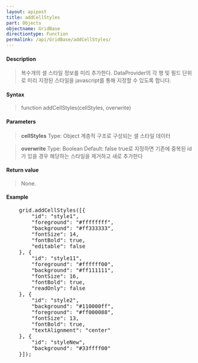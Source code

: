 ```yaml
---
layout: apipost
title: addCellStyles
part: Objects
objectname: GridBase
directiontype: Function
permalink: /api/GridBase/addCellStyles/
---
```



#### Description

> 복수개의 셀 스타일 정보를 미리 추가한다.
> DataProvider의 각 행 및 필드 단위로 미리 지정된 스타일을 javascript를 통해 지정할 수 있도록 합니다.

#### Syntax

> function addCellStyles(cellStyles, overwrite)

#### Parameters

> **cellStyles**
> Type: Object
> 계층적 구조로 구성되는 셀 스타일 데이터

> **overwrite**
> Type: Boolean
> Default: false
> true로 지정하면 기존에 중복된 id가 있을 경우 해당하는 스타일을 제거하고 새로 추가한다

#### Return value

> None.

#### Example

<pre class="prettyprint">
    grid.addCellStyles([{
        "id": "style1",
        "foreground": "#ffffffff",
        "background": "#ff333333",
        "fontSize": 14,
        "fontBold": true,
        "editable": false
    }, {
        "id": "style11",
        "foreground": "#ffffff00",
        "background": "#ff111111",
        "fontSize": 16,
        "fontBold": true,
        "readOnly": false
    }, {
        "id": "style2",
        "background": "#110000ff",
        "foreground": "#ff000088",
        "fontSize": 13,
        "fontBold": true,
        "textAlignment": "center"
    }, {
        "id": "styleNew",
        "background": "#33ffff00"
    }]);
</pre>


